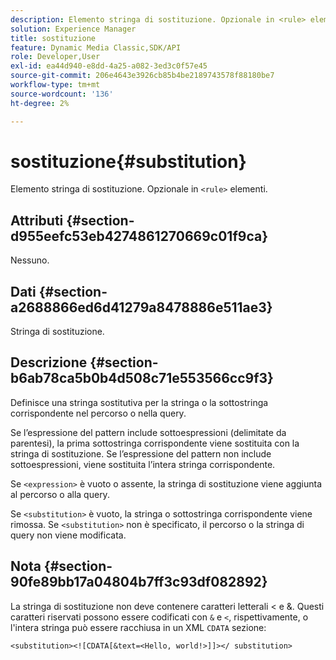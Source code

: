 ```yaml
---
description: Elemento stringa di sostituzione. Opzionale in <rule> elementi.
solution: Experience Manager
title: sostituzione
feature: Dynamic Media Classic,SDK/API
role: Developer,User
exl-id: ea44d940-e8dd-4a25-a082-3ed3c0f57e45
source-git-commit: 206e4643e3926cb85b4be2189743578f88180be7
workflow-type: tm+mt
source-wordcount: '136'
ht-degree: 2%

---
```


# sostituzione{#substitution}

Elemento stringa di sostituzione. Opzionale in `<rule>` elementi.

## Attributi {#section-d955eefc53eb4274861270669c01f9ca}

Nessuno.

## Dati {#section-a2688866ed6d41279a8478886e511ae3}

Stringa di sostituzione.

## Descrizione {#section-b6ab78ca5b0b4d508c71e553566cc9f3}

Definisce una stringa sostitutiva per la stringa o la sottostringa corrispondente nel percorso o nella query.

Se l’espressione del pattern include sottoespressioni (delimitate da parentesi), la prima sottostringa corrispondente viene sostituita con la stringa di sostituzione. Se l’espressione del pattern non include sottoespressioni, viene sostituita l’intera stringa corrispondente.

Se `<expression>` è vuoto o assente, la stringa di sostituzione viene aggiunta al percorso o alla query.

Se `<substitution>` è vuoto, la stringa o sottostringa corrispondente viene rimossa. Se `<substitution>` non è specificato, il percorso o la stringa di query non viene modificata.

## Nota {#section-90fe89bb17a04804b7ff3c93df082892}

La stringa di sostituzione non deve contenere caratteri letterali &lt; e &amp;. Questi caratteri riservati possono essere codificati con `&` e `<`, rispettivamente, o l&#39;intera stringa può essere racchiusa in un XML `CDATA` sezione:

`<substitution><![CDATA[&text=<Hello, world!>]]></ substitution>`
